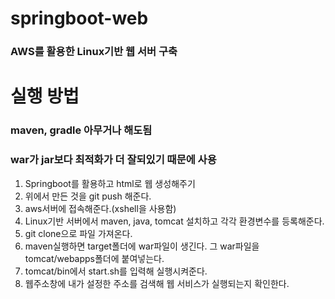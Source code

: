 # springboot-web
### AWS를 활용한 Linux기반 웹 서버 구축

# 실행 방법

### maven, gradle 아무거나 해도됨
### war가 jar보다 최적화가 더 잘되있기 때문에 사용

1. Springboot를 활용하고 html로 웹 생성해주기
2. 위에서 만든 것을 git push 해준다.
3. aws서버에 접속해준다.(xshell을 사용함)
4. Linux기반 서버에서 maven, java, tomcat 설치하고 각각 환경변수를 등록해준다.
5. git clone으로 파일 가져온다.
6. maven실행하면 target폴더에 war파일이 생긴다. 그 war파일을 tomcat/webapps폴더에 붙여넣는다.
7. tomcat/bin에서 start.sh를 입력해 실행시켜준다.
8. 웹주소창에 내가 설정한 주소를 검색해 웹 서비스가 실행되는지 확인한다.
